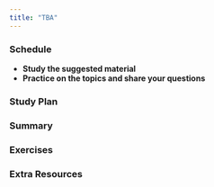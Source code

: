 ```yaml
---
title: "TBA"
---
```


### Schedule

  - **Study the suggested material**
  - **Practice on the topics and share your questions**

### Study Plan

### Summary

### Exercises

### Extra Resources
